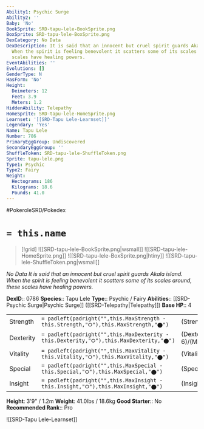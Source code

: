 ```yaml
---
Ability1: Psychic Surge
Ability2: ''
Baby: 'No'
BookSprite: SRD-tapu-lele-BookSprite.png
BoxSprite: SRD-tapu-lele-BoxSprite.png
DexCategory: No Data
DexDescription: It is said that an innocent but cruel spirit guards Akala island.
  When the spirit is feeling benevolent it scatters some of its scales around, these
  scales have healing powers.
EventAbilities: ''
Evolutions: []
GenderType: N
HasForm: 'No'
Height:
  Deimeters: 12
  Feet: 3.9
  Meters: 1.2
HiddenAbility: Telepathy
HomeSprite: SRD-tapu-lele-HomeSprite.png
Learnset: '[[SRD-Tapu Lele-Learnset]]'
Legendary: 'Yes'
Name: Tapu Lele
Number: 786
PrimaryEggGroup: Undiscovered
SecondaryEggGroup: ''
ShuffleToken: SRD-tapu-lele-ShuffleToken.png
Sprite: tapu-lele.png
Type1: Psychic
Type2: Fairy
Weight:
  Hectograms: 186
  Kilograms: 18.6
  Pounds: 41.0
---
```


#PokeroleSRD/Pokedex

# `= this.name`

> [!grid]
> ![[SRD-tapu-lele-BookSprite.png|wsmall]]
> ![[SRD-tapu-lele-HomeSprite.png]]
> ![[SRD-tapu-lele-BoxSprite.png|htiny]]
> ![[SRD-tapu-lele-ShuffleToken.png|wsmall]]


*No Data*
*It is said that an innocent but cruel spirit guards Akala island. When the spirit is feeling benevolent it scatters some of its scales around, these scales have healing powers.*

**DexID**:: 0786
**Species**:: Tapu Lele
**Type**:: Psychic / Fairy
**Abilities**:: [[SRD-Psychic Surge|Psychic Surge]] ([[SRD-Telepathy|Telepathy]])
**Base HP**:: 4

|           |                                                                                        |                                          |
| --------- | -------------------------------------------------------------------------------------- | ---------------------------------------- |
| Strength  | `= padleft(padright("",this.MaxStrength - this.Strength,"⭘"),this.MaxStrength,"⬤")`    | (Strength::5)/(MaxStrength::5)   |
| Dexterity | `= padleft(padright("",this.MaxDexterity - this.Dexterity,"⭘"),this.MaxDexterity,"⬤")` | (Dexterity:: 6)/(MaxDexterity::6) |
| Vitality  | `= padleft(padright("",this.MaxVitality - this.Vitality,"⭘"),this.MaxVitality,"⬤")`    | (Vitality::5)/(MaxVitality::5)   |
| Special   | `= padleft(padright("",this.MaxSpecial - this.Special,"⭘"),this.MaxSpecial,"⬤")`       | (Special::7)/(MaxSpecial::7)     |
| Insight   | `= padleft(padright("",this.MaxInsight - this.Insight,"⭘"),this.MaxInsight,"⬤")`       | (Insight::6)/(MaxInsight::6)     |

**Height**: 3'9" / 1.2m
**Weight**: 41.0lbs / 18.6kg
**Good Starter**:: No
**Recommended Rank**:: Pro

![[SRD-Tapu Lele-Learnset]]